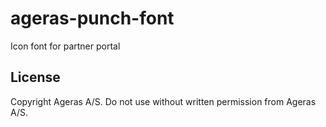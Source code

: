 # ageras-punch-font
Icon font for partner portal

## License

Copyright Ageras A/S.
Do not use without written permission from Ageras A/S.
